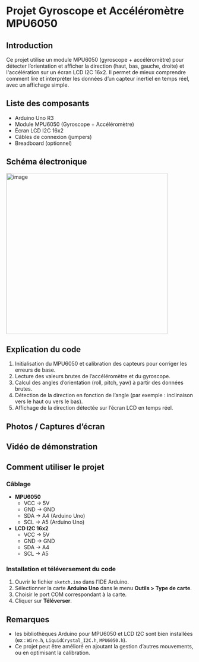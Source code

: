 # Projet Gyroscope et Accéléromètre MPU6050
## Introduction  
Ce projet utilise un module MPU6050 (gyroscope + accéléromètre) pour détecter l’orientation et afficher la direction (haut, bas, gauche, droite) et l'accélération sur un écran LCD I2C 16x2. Il permet de mieux comprendre comment lire et interpréter les données d’un capteur inertiel en temps réel, avec un affichage simple.


## Liste des composants  
- Arduino Uno R3  
- Module MPU6050 (Gyroscope + Accéléromètre)  
- Écran LCD I2C 16x2  
- Câbles de connexion (jumpers)  
- Breadboard (optionnel)  


## Schéma électronique  
<img width="434" alt="image" src="https://github.com/user-attachments/assets/89762c63-e946-41b3-90c3-1d93b491aa56" />



## Explication du code  
1. Initialisation du MPU6050 et calibration des capteurs pour corriger les erreurs de base.  
2. Lecture des valeurs brutes de l’accéléromètre et du gyroscope.  
3. Calcul des angles d’orientation (roll, pitch, yaw) à partir des données brutes.  
4. Détection de la direction en fonction de l’angle (par exemple : inclinaison vers le haut ou vers le bas).  
5. Affichage de la direction détectée sur l’écran LCD en temps réel.


## Photos / Captures d’écran  


## Vidéo de démonstration  


## Comment utiliser le projet  

### Câblage  
- **MPU6050**  
  - VCC → 5V  
  - GND → GND  
  - SDA → A4 (Arduino Uno)  
  - SCL → A5 (Arduino Uno)  
- **LCD I2C 16x2**  
  - VCC → 5V  
  - GND → GND  
  - SDA → A4  
  - SCL → A5  

### Installation et téléversement du code  
1. Ouvrir le fichier `sketch.ino` dans l’IDE Arduino.  
2. Sélectionner la carte **Arduino Uno** dans le menu **Outils > Type de carte**.  
3. Choisir le port COM correspondant à la carte.  
4. Cliquer sur **Téléverser**.  

## Remarques  
- les bibliothèques Arduino pour MPU6050 et LCD I2C sont bien installées (ex : `Wire.h`, `LiquidCrystal_I2C.h`, `MPU6050.h`).  
- Ce projet peut être amélioré en ajoutant la gestion d’autres mouvements, ou en optimisant la calibration.  
 
